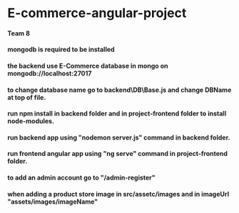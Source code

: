 # E-commerce-angular-project
#### Team 8
#### mongodb is required to be installed
#### the backend use E-Commerce database in mongo on mongodb://localhost:27017
#### to change database name go to backend\DB\Base.js and change DBName at top of file.
#### run npm install in backend folder and in project-frontend folder to install node-modules.
#### run backend app using "nodemon server.js" command in backend folder.
#### run frontend angular app using "ng serve" command in project-frontend folder.
#### to add an admin account go to "/admin-register"
#### when adding a product store image in src/assetc/images and in imageUrl "assets/images/imageName"

